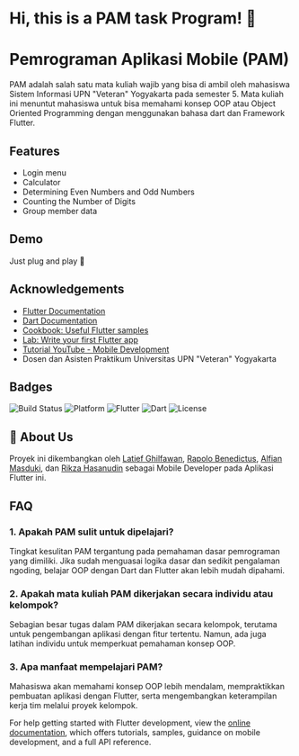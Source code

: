 
# Hi, this is a PAM task Program! 👋


# Pemrograman Aplikasi Mobile (PAM)
PAM adalah salah satu mata kuliah wajib yang bisa di ambil oleh mahasiswa Sistem Informasi UPN "Veteran" Yogyakarta pada semester 5. Mata kuliah ini menuntut mahasiswa untuk bisa memahami konsep OOP atau Object Oriented Programming dengan menggunakan bahasa dart dan Framework Flutter.


## Features

- Login menu
- Calculator
- Determining Even Numbers and Odd Numbers
- Counting the Number of Digits
- Group member data


## Demo

Just plug and play 🎲


## Acknowledgements

 - [Flutter Documentation](https://docs.flutter.dev/get-started/install)
 - [Dart Documentation](https://dart.dev/docs)
 - [Cookbook: Useful Flutter samples](https://docs.flutter.dev/cookbook)
 - [Lab: Write your first Flutter app](https://docs.flutter.dev/get-started/codelab)
 - [Tutorial YouTube - Mobile Development](https://www.youtube.com)
 - Dosen dan Asisten Praktikum Universitas UPN "Veteran" Yogyakarta


## Badges

![Build Status](https://img.shields.io/badge/build-passing-brightgreen.svg)  ![Platform](https://img.shields.io/badge/platform-Android%20%7C%20iOS%20%7C%20Web-blue)  ![Flutter](https://img.shields.io/badge/Flutter-3.24.0-02569B?logo=flutter)  ![Dart](https://img.shields.io/badge/Dart-3.5.0-0175C2?logo=dart)  ![License](https://img.shields.io/badge/license-MIT-green)  


## 🚀 About Us
Proyek ini dikembangkan oleh [Latief Ghilfawan](https://github.com/Axiorn/), [Rapolo Benedictus](https://github.com/Raphhh11), [Alfian Masduki](https://github.com/IsDukeThere), dan [Rikza Hasanudin](https://github.com/V1v4ldi) sebagai Mobile Developer pada Aplikasi Flutter ini.

## FAQ

### 1. Apakah PAM sulit untuk dipelajari?
Tingkat kesulitan PAM tergantung pada pemahaman dasar pemrograman yang dimiliki. Jika sudah menguasai logika dasar dan sedikit pengalaman ngoding, belajar OOP dengan Dart dan Flutter akan lebih mudah dipahami.

### 2. Apakah mata kuliah PAM dikerjakan secara individu atau kelompok?
Sebagian besar tugas dalam PAM dikerjakan secara kelompok, terutama untuk pengembangan aplikasi dengan fitur tertentu. Namun, ada juga latihan individu untuk memperkuat pemahaman konsep OOP.

### 3. Apa manfaat mempelajari PAM?
Mahasiswa akan memahami konsep OOP lebih mendalam, mempraktikkan pembuatan aplikasi dengan Flutter, serta mengembangkan keterampilan kerja tim melalui proyek kelompok.

For help getting started with Flutter development, view the
[online documentation](https://docs.flutter.dev/), which offers tutorials,
samples, guidance on mobile development, and a full API reference.
